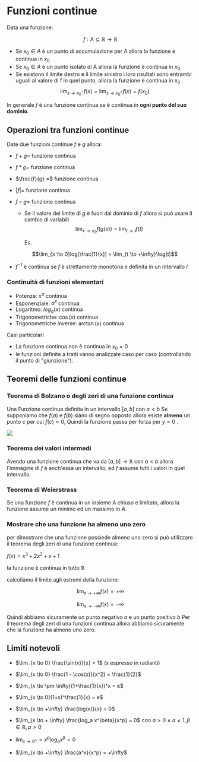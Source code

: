 ﻿
# Funzioni continue

Data una funzione:

$$f: A \subseteq \mathbb{R} \longrightarrow \mathbb{R}$$

- Se $x_0 \in A$ è un punto di accumulazione per A allora la funzione è continua in $x_0$
- Se $x_0 \in A$ è un punto isolato di A allora la funzione è continua in $x_0$
- Se esistono il limite destro e il limite sinistro i loro risultati sono entrambi uguali al valore di f in quel punto, allora la funzione è continua in $x_0$ .
	$$\lim_{x \to x_0^-} f(x) = \lim_{x \to x_0^+} f(x) = f(x_0)$$

In generale $f$ è una funzione continua se è continua in **ogni punto del suo dominio**.

## Operazioni tra funzioni continue

Date due funzioni continue $f$ e $g$ allora:

- $f + g =$ funzione continua
- $f * g =$ funzione continua
- $\frac{f}{g} =$ funzione continua
- $\vert f\vert =$ funzione continua
- $f \circ g =$ funzione continua
	- Se il valore del limite di $g$ è fuori dal dominio di $f$ allora si può usare il cambio di variabili
	$$\lim_{x \to x_0}f(g(x)) = \lim_{t \to l}f(t)$$

		Es.

	$$\lim_{x \to 0}log(\frac{1}{x}) = \lim_{t \to +\infty}\log(t)$$

- $f^{-1}$ è continua se $f$ è strettamente monotona e definita in un intervallo $I$

### Continuità di funzioni elementari

- Potenza: $x^\alpha$ continua
- Esponenziale: $a^x$ continua
- Logaritmo: $log_a(x)$ continua
- Trigonometriche: $\cos(x)$ continua
- Trigonometriche inverse: $\arctan(x)$ continua

Casi particolari
- La funzione continua non è continua in $x_0=0$
- le funzioni definite a tratti vanno analizzate caso per caso (controllando il punto di "giunzione").

## Teoremi delle funzioni continue

### Teorema di Bolzano o degli zeri di una funzione continua

Una Funzione continua definita in un intervallo $[a,b]$ con $a<b$
Se supponiamo che $f(a)$ e $f(b)$ siano di segno opposto allora esiste **almeno** un punto $c$ per cui $f(c) = 0$, Quindi la funzione passa per forza per $y = 0$ .

![](https://i.ibb.co/d5yY5yH/bolzano.png)

### Teorema dei valori intermedi

Avendo una funzione continua che va da $[a,b] \longrightarrow \mathbb{R}$
con $a < b$ allora l'immagine di $f$ è anch'essa un intervallo, ed $f$ assume tutti i valori in quel intervallo.

### Teorema di Weierstrass

Se una funzione $f$ è continua in un insieme $A$ chiuso e limitato, allora la funzione assume un minimo ed un massimo in $A$.

### Mostrare che una funzione ha almeno uno zero

per dimostrare che una funzione possiede almeno uno zero si può utilizzare il teorema degli zeri di una funzione continua:

$f(x) = x^3+2x^2+x+1$

la funzione è continua in tutto $\mathbb{R}$

calcoliamo il limite agli estremi della funzione:

$$\lim_{x \to +\infty}f(x) = +\infty$$

$$\lim_{x \to -\infty}f(x) = -\infty$$

Quindi abbiamo sicuramente un punto negativo $a$ e un punto positivo $b$
Per il teorema degli zeri di una funzioni continua allora abbiamo sicuramente che la funzione ha almeno uno zero.

## Limiti notevoli

- $\lim_{x \to 0} \frac{\sin(x)}{x} = 1$ (x espresso in radianti)

- $\lim_{x \to 0} \frac{1 - \cos(x)}{x^2} = \frac{1}{2}$

- $\lim_{x \to \pm \infty}(1+\frac{1}{x})^x = e$

- $\lim_{x \to 0}(1+x)^\frac{1}{x} = e$

- $\lim_{x \to +\infty} \frac{log(x)}{x} = 0$

- $\lim_{x \to + \infty} \frac{log_a x^\beta}{x^p} = 0$ con $a >0 \land a \neq 1, \beta \in \mathbb{R}, p > 0$

- $\lim_{x \to 0^+} =x^p log_ax^\beta = 0$

- $\lim_{x \to +\infty} \frac{a^x}{x^p} = +\infty$
